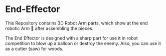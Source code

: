 # End-Effector

This Repository contains 3D Robot Arm parts, which show at the end robotic Arm 🦾 after assembling the pieces.

The End Effector is designed with a sharp part for use it in robot competition to blow up a balloon or destroy the enemy. Also, you can use it as a cutter (saw) for woods.

